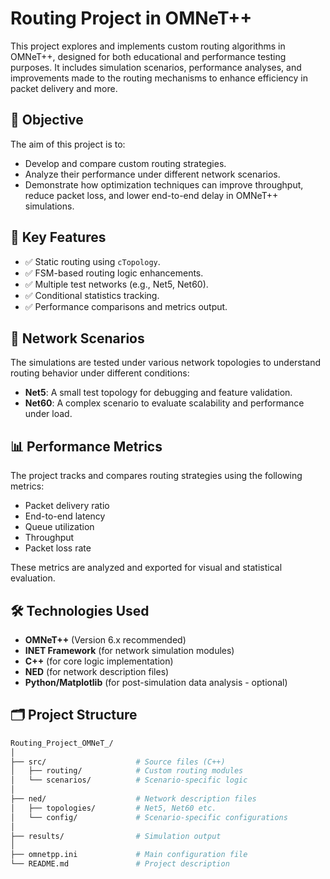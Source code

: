 # Routing Project in OMNeT++

This project explores and implements custom routing algorithms in OMNeT++, designed for both educational and performance testing purposes. It includes simulation scenarios, performance analyses, and improvements made to the routing mechanisms to enhance efficiency in packet delivery and more.

## 📌 Objective

The aim of this project is to:
- Develop and compare custom routing strategies.
- Analyze their performance under different network scenarios.
- Demonstrate how optimization techniques can improve throughput, reduce packet loss, and lower end-to-end delay in OMNeT++ simulations.

## 🧠 Key Features

- ✅ Static routing using `cTopology`.
- ✅ FSM-based routing logic enhancements.
- ✅ Multiple test networks (e.g., Net5, Net60).
- ✅ Conditional statistics tracking.
- ✅ Performance comparisons and metrics output.

## 🧪 Network Scenarios

The simulations are tested under various network topologies to understand routing behavior under different conditions:
- **Net5**: A small test topology for debugging and feature validation.
- **Net60**: A complex scenario to evaluate scalability and performance under load.

## 📊 Performance Metrics

The project tracks and compares routing strategies using the following metrics:
- Packet delivery ratio
- End-to-end latency
- Queue utilization
- Throughput
- Packet loss rate

These metrics are analyzed and exported for visual and statistical evaluation.

## 🛠️ Technologies Used

- **OMNeT++** (Version 6.x recommended)
- **INET Framework** (for network simulation modules)
- **C++** (for core logic implementation)
- **NED** (for network description files)
- **Python/Matplotlib** (for post-simulation data analysis - optional)

## 🗂️ Project Structure

```bash
Routing_Project_OMNeT_/
│
├── src/                    # Source files (C++)
│   ├── routing/            # Custom routing modules
│   └── scenarios/          # Scenario-specific logic
│
├── ned/                    # Network description files
│   ├── topologies/         # Net5, Net60 etc.
│   └── config/             # Scenario-specific configurations
│
├── results/                # Simulation output
│
├── omnetpp.ini             # Main configuration file
└── README.md               # Project description 
